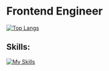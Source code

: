 # Frontend Engineer

[![Top Langs](https://github-readme-stats.vercel.app/api/top-langs/?username=fower-code)](https://github.com/anuraghazra/github-readme-stats)

## Skills:

[![My Skills](https://skillicons.dev/icons?i=ts,vue,webpack,rollupjs,nodejs,yarn,electron,tauri,rust,haskell&theme=dark)](https://skillicons.dev)
